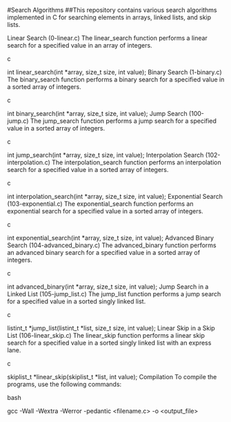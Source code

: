 #Search Algorithms
##This repository contains various search algorithms implemented in C for searching elements in arrays, linked lists, and skip lists.

Linear Search (0-linear.c)
The linear_search function performs a linear search for a specified value in an array of integers.

c

int linear_search(int *array, size_t size, int value);
Binary Search (1-binary.c)
The binary_search function performs a binary search for a specified value in a sorted array of integers.

c

int binary_search(int *array, size_t size, int value);
Jump Search (100-jump.c)
The jump_search function performs a jump search for a specified value in a sorted array of integers.

c

int jump_search(int *array, size_t size, int value);
Interpolation Search (102-interpolation.c)
The interpolation_search function performs an interpolation search for a specified value in a sorted array of integers.

c

int interpolation_search(int *array, size_t size, int value);
Exponential Search (103-exponential.c)
The exponential_search function performs an exponential search for a specified value in a sorted array of integers.

c

int exponential_search(int *array, size_t size, int value);
Advanced Binary Search (104-advanced_binary.c)
The advanced_binary function performs an advanced binary search for a specified value in a sorted array of integers.

c

int advanced_binary(int *array, size_t size, int value);
Jump Search in a Linked List (105-jump_list.c)
The jump_list function performs a jump search for a specified value in a sorted singly linked list.

c

listint_t *jump_list(listint_t *list, size_t size, int value);
Linear Skip in a Skip List (106-linear_skip.c)
The linear_skip function performs a linear skip search for a specified value in a sorted singly linked list with an express lane.

c

skiplist_t *linear_skip(skiplist_t *list, int value);
Compilation
To compile the programs, use the following commands:

bash

gcc -Wall -Wextra -Werror -pedantic <filename.c> -o <output_file>
